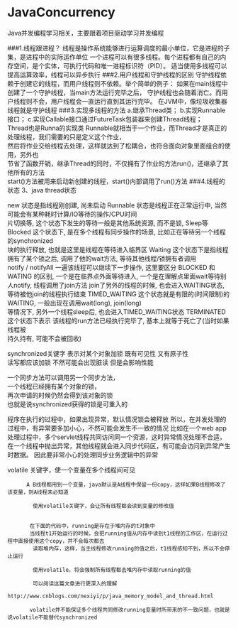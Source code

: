 # JavaConcurrency
Java并发编程学习相关，主要跟着项目驱动学习并发编程

###1.线程跟进程？
线程是操作系统能够进行运算调度的最小单位，它是进程的子集，是进程中的实际运作单位
一个进程可以有很多线程。每个进程都有自己的内存空间，是个实体，可执行代码和唯一进程标识符（PID）。 
适当使用多线程可以提高运算效率，线程可以异步执行
###2.用户线程和守护线程的区别
守护线程依赖于创建它的线程，而用户线程则不依赖。举个简单的例子：
如果在main线程中创建了一个守护线程，当main方法运行完毕之后，
守护线程也会随着消亡。而用户线程则不会，用户线程会一直运行直到其运行完毕。
在JVM中，像垃圾收集器线程就是守护线程
###3.实现多线程的方法
a.继承Thread类；
b.实现Runnable接口；
c.实现Callable接口通过FutureTask包装器来创建Thread线程；<br>
Thread也是Runna的实现类
Runnable就相当于一个作业，而Thread才是真正的处理线程，我们需要的只是定义这个作业，<br>
然后将作业交给线程去处理，这样就达到了松耦合，也符合面向对象里面组合的使用，另外也<br>
节省了函数开销，继承Thread的同时，不仅拥有了作业的方法run()，还继承了其他所有的方法<br>
start()方法被用来启动新创建的线程，start()内部调用了run()方法
###4.线程的状态
3、java thread状态

   new 状态是指线程刚创建, 尚未启动
   Runnable  状态是线程正在正常运行中, 当然可能会有某种耗时计算/IO等待的操作/CPU时间<br>片切换等, 这个状态下发生的等待一般是其他系统资源, 而不是锁, Sleep等
   Blocked 这个状态下, 是在多个线程有同步操作的场景, 比如正在等待另一个线程的synchronized<br> 块的执行释放, 也就是这里是线程在等待进入临界区
  Waiting 这个状态下是指线程拥有了某个锁之后, 调用了他的wait方法, 等待其他线程/锁拥有者调用<br> notify / notifyAll 一遍该线程可以继续下一步操作, 这里要区分 BLOCKED 和 WATING 的区别, 一个是在临界点外面等待进入, 一个是在理解点里面wait等待别人notify, 线程调用了join方法 join了另外的线程的时候, 也会进入WAITING状态, 等待被他join的线程执行结束
   TIMED_WAITING 这个状态就是有限的(时间限制)的WAITING, 一般出现在调用wait(long), join(long)<br>等情况下, 另外一个线程sleep后, 也会进入TIMED_WAITING状态
   TERMINATED 这个状态下表示 该线程的run方法已经执行完毕了, 基本上就等于死亡了(当时如果线程被<br>持久持有, 可能不会被回收)

synchronized关键字 表示对某个对象加锁 既有可见性 又有原子性<br>
读写都应该加锁  不然可能会出现脏读  但是会影响性能<br>

一个同步方法可以调用另一个同步方法，<br>
   一个线程已经拥有某个对象的锁，
   <br>再次申请的时候仍然会得到该对象的锁<br>
   也就是说synchronized获得的锁是可重入的<br>
   
   程序在执行的过程中，如果出现异常，默认情况锁会被释放
   所以，在并发处理的过程中，有异常要多加小心，不然可能会发生不一致的情况
   比如在一个web app处理过程中，多个servlet线程共同访问同一个资源，这时异常情况处理不合适，
   在一个线程中抛出异常，其他线程就会进入同步代码区，有可能会访问到异常产生时数据。
   因此要非常小心的处理同步业务逻辑中的异常
   
   volatile 关键字，使一个变量在多个线程间可见
          
          A B线程都用到一个变量，java默认是A线程中保留一份copy，这样如果B线程修改了该变量，则A线程未必知道
          
            使用volatile关键字，会让所有线程都会读到变量的修改值
          
           
           在下面的代码中，running是存在于堆内存的t对象中
           当线程t1开始运行的时候，会把running值从内存中读到t1线程的工作区，在运行过程中直接使用这个copy，并不会每次都去
            读取堆内存，这样，当主线程修改running的值之后，t1线程感知不到，所以不会停止运行
           
            使用volatile，将会强制所有线程都去堆内存中读取running的值
           
            可以阅读这篇文章进行更深入的理解
            http://www.cnblogs.com/nexiyi/p/java_memory_model_and_thread.html
           
           volatile并不能保证多个线程共同修改running变量时所带来的不一致问题，也就是说volatile不能替代synchronized
